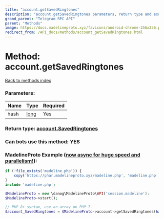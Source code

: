 ```yaml
---
title: "account.getSavedRingtones"
description: "account.getSavedRingtones parameters, return type and example"
grand_parent: "Telegram RPC API"
parent: "Methods"
image: https://docs.madelineproto.xyz/favicons/android-chrome-256x256.png
redirect_from: /API_docs/methods/account_getSavedRingtones.html
---
```

# Method: account.getSavedRingtones
[Back to methods index](index.html)



### Parameters:

| Name     |    Type       | Required |
|----------|---------------|----------|
|hash|[long](/API_docs/types/long.html) | Yes|


### Return type: [account.SavedRingtones](/API_docs/types/account.SavedRingtones.html)

### Can bots use this method: **YES**


### MadelineProto Example ([now async for huge speed and parallelism!](https://docs.madelineproto.xyz/docs/ASYNC.html)):


```php
if (!file_exists('madeline.php')) {
    copy('https://phar.madelineproto.xyz/madeline.php', 'madeline.php');
}
include 'madeline.php';

$MadelineProto = new \danog\MadelineProto\API('session.madeline');
$MadelineProto->start();

// PHP 8+ syntax, use an array on PHP 7.
$account_SavedRingtones = $MadelineProto->account->getSavedRingtones(hash: long, );
```

